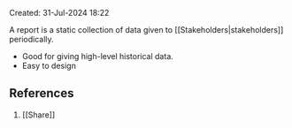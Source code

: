 Created: 31-Jul-2024 18:22

A report is a static collection of data given to [[Stakeholders|stakeholders]] periodically.

* Good for giving high-level historical data.
* Easy to design
## References
1. [[Share]]
